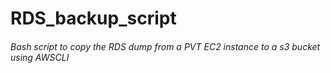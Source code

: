 # RDS_backup_script

###### Bash script to copy the RDS dump from a PVT EC2 instance to a s3 bucket using AWSCLI
